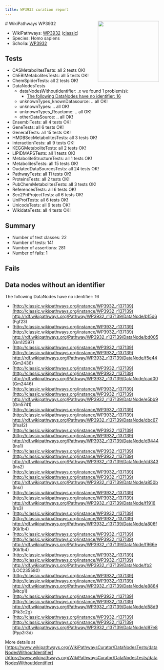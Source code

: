 ```yaml
---
title: WP3932 curation report
---
```


<img style="float: right; width: 200px" src="https://upload.wikimedia.org/wikipedia/commons/thumb/8/83/Wplogo_with_text_500.png/640px-Wplogo_with_text_500.png" />
# WikiPathways WP3932

* WikiPathways: [WP3932](https://wikipathways.org/pathways/WP3932) ([classic](https://classic.wikipathways.org/instance/WP3932))
* Species: Homo sapiens
* Scholia: [WP3932](https://scholia.toolforge.org/wikipathways/WP3932)
## Tests
* CASMetabolitesTests: all 2 tests OK!
* ChEBIMetabolitesTests: all 5 tests OK!
* ChemSpiderTests: all 2 tests OK!
* DataNodesTests
    * dataNodesWithoutIdentifier: .x we found 1 problem(s):
        * [The following DataNodes have no identifier: 16](#8792c496)
    * unknownTypes_knownDatasource: .. all OK!
    * unknownTypes: .. all OK!
    * unknownTypes_Reactome: .. all OK!
    * otherDataSource: .. all OK!
* EnsemblTests: all 4 tests OK!
* GeneTests: all 6 tests OK!
* GeneralTests: all 15 tests OK!
* HMDBSecMetabolitesTests: all 3 tests OK!
* InteractionTests: all 9 tests OK!
* KEGGMetaboliteTests: all 2 tests OK!
* LIPIDMAPSTests: all 1 tests OK!
* MetaboliteStructureTests: all 1 tests OK!
* MetabolitesTests: all 15 tests OK!
* OudatedDataSourcesTests: all 24 tests OK!
* PathwayTests: all 11 tests OK!
* ProteinsTests: all 2 tests OK!
* PubChemMetabolitesTests: all 3 tests OK!
* ReferencesTests: all 6 tests OK!
* Sec2PriProjectTests: all 6 tests OK!
* UniProtTests: all 6 tests OK!
* UnicodeTests: all 9 tests OK!
* WikidataTests: all 4 tests OK!


## Summary

* Number of test classes: 22
* Number of tests: 141
* Number of assertions: 281
* Number of fails: 1

## Fails

<a name="8792c496" />

## Data nodes without an identifier

The following DataNodes have no identifier: 16

* [http://classic.wikipathways.org/instance/WP3932_r137139](http://classic.wikipathways.org/instance/WP3932_r137139) http://rdf.wikipathways.org/Pathway/WP3932_r137139/DataNode/b15d6 (Fgf23)
* [http://classic.wikipathways.org/instance/WP3932_r137139](http://classic.wikipathways.org/instance/WP3932_r137139) http://rdf.wikipathways.org/Pathway/WP3932_r137139/DataNode/bd005 (Gm12597)
* [http://classic.wikipathways.org/instance/WP3932_r137139](http://classic.wikipathways.org/instance/WP3932_r137139) http://rdf.wikipathways.org/Pathway/WP3932_r137139/DataNode/f5e44 (Gm2436)
* [http://classic.wikipathways.org/instance/WP3932_r137139](http://classic.wikipathways.org/instance/WP3932_r137139) http://rdf.wikipathways.org/Pathway/WP3932_r137139/DataNode/cad00 (Gm2446)
* [http://classic.wikipathways.org/instance/WP3932_r137139](http://classic.wikipathways.org/instance/WP3932_r137139) http://rdf.wikipathways.org/Pathway/WP3932_r137139/DataNode/e5bb9 (Gm5741)
* [http://classic.wikipathways.org/instance/WP3932_r137139](http://classic.wikipathways.org/instance/WP3932_r137139) http://rdf.wikipathways.org/Pathway/WP3932_r137139/DataNode/dbc67 (Ifna12)
* [http://classic.wikipathways.org/instance/WP3932_r137139](http://classic.wikipathways.org/instance/WP3932_r137139) http://rdf.wikipathways.org/Pathway/WP3932_r137139/DataNode/d9444 (Ins1)
* [http://classic.wikipathways.org/instance/WP3932_r137139](http://classic.wikipathways.org/instance/WP3932_r137139) http://rdf.wikipathways.org/Pathway/WP3932_r137139/DataNode/dd343 (Ins2)
* [http://classic.wikipathways.org/instance/WP3932_r137139](http://classic.wikipathways.org/instance/WP3932_r137139) http://rdf.wikipathways.org/Pathway/WP3932_r137139/DataNode/a850b (Insr)
* [http://classic.wikipathways.org/instance/WP3932_r137139](http://classic.wikipathways.org/instance/WP3932_r137139) http://rdf.wikipathways.org/Pathway/WP3932_r137139/DataNode/f1916 (Irs3)
* [http://classic.wikipathways.org/instance/WP3932_r137139](http://classic.wikipathways.org/instance/WP3932_r137139) http://rdf.wikipathways.org/Pathway/WP3932_r137139/DataNode/a806f (Kik1b4)
* [http://classic.wikipathways.org/instance/WP3932_r137139](http://classic.wikipathways.org/instance/WP3932_r137139) http://rdf.wikipathways.org/Pathway/WP3932_r137139/DataNode/f966e (Kik1b4)
* [http://classic.wikipathways.org/instance/WP3932_r137139](http://classic.wikipathways.org/instance/WP3932_r137139) http://rdf.wikipathways.org/Pathway/WP3932_r137139/DataNode/fb2 (LOC235580)
* [http://classic.wikipathways.org/instance/WP3932_r137139](http://classic.wikipathways.org/instance/WP3932_r137139) http://rdf.wikipathways.org/Pathway/WP3932_r137139/DataNode/e8864 (Mtcp1)
* [http://classic.wikipathways.org/instance/WP3932_r137139](http://classic.wikipathways.org/instance/WP3932_r137139) http://rdf.wikipathways.org/Pathway/WP3932_r137139/DataNode/d58d9 (Pik3c2g)
* [http://classic.wikipathways.org/instance/WP3932_r137139](http://classic.wikipathways.org/instance/WP3932_r137139) http://rdf.wikipathways.org/Pathway/WP3932_r137139/DataNode/d87e8 (Ppp2r3d)


More details at [https://www.wikipathways.org/WikiPathwaysCurator/DataNodesTests/dataNodesWithoutIdentifier](https://www.wikipathways.org/WikiPathwaysCurator/DataNodesTests/dataNodesWithoutIdentifier)

